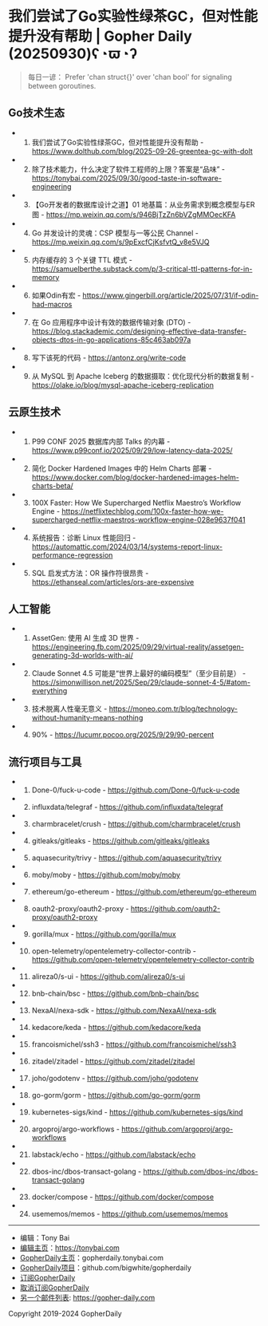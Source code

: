 # 我们尝试了Go实验性绿茶GC，但对性能提升没有帮助 | Gopher Daily (20250930)ʕ◔ϖ◔ʔ

>每日一谚： Prefer &#39;chan struct{}&#39; over &#39;chan bool&#39; for signaling between goroutines.

## Go技术生态


- 1. 我们尝试了Go实验性绿茶GC，但对性能提升没有帮助 - https://www.dolthub.com/blog/2025-09-26-greentea-gc-with-dolt

- 2. 除了技术能力，什么决定了软件工程师的上限？答案是“品味” - https://tonybai.com/2025/09/30/good-taste-in-software-engineering

- 3. 【Go开发者的数据库设计之道】01 地基篇：从业务需求到概念模型与ER图 - https://mp.weixin.qq.com/s/946BjTzZn6bVZgMMOecKFA

- 4. Go 并发设计的灵魂：CSP 模型与一等公民 Channel - https://mp.weixin.qq.com/s/9pExcfCjKsfvtQ_v8e5VJQ

- 5. 内存缓存的 3 个关键 TTL 模式 - https://samuelberthe.substack.com/p/3-critical-ttl-patterns-for-in-memory

- 6. 如果Odin有宏 - https://www.gingerbill.org/article/2025/07/31/if-odin-had-macros

- 7. 在 Go 应用程序中设计有效的数据传输对象 (DTO) - https://blog.stackademic.com/designing-effective-data-transfer-objects-dtos-in-go-applications-85c463ab097a

- 8. 写下该死的代码 - https://antonz.org/write-code

- 9. 从 MySQL 到 Apache Iceberg 的数据摄取：优化现代分析的数据复制 - https://olake.io/blog/mysql-apache-iceberg-replication


## 云原生技术


- 1. P99 CONF 2025 数据库内部 Talks 的内幕 - https://www.p99conf.io/2025/09/29/low-latency-data-2025/

- 2. 简化 Docker Hardened Images 中的 Helm Charts 部署 - https://www.docker.com/blog/docker-hardened-images-helm-charts-beta/

- 3. 100X Faster: How We Supercharged Netflix Maestro’s Workflow Engine - https://netflixtechblog.com/100x-faster-how-we-supercharged-netflix-maestros-workflow-engine-028e9637f041

- 4. 系统报告：诊断 Linux 性能回归 - https://automattic.com/2024/03/14/systems-report-linux-performance-regression

- 5. SQL 启发式方法：OR 操作符很昂贵 - https://ethanseal.com/articles/ors-are-expensive


## 人工智能


- 1. AssetGen: 使用 AI 生成 3D 世界 - https://engineering.fb.com/2025/09/29/virtual-reality/assetgen-generating-3d-worlds-with-ai/

- 2. Claude Sonnet 4.5 可能是“世界上最好的编码模型”（至少目前是） - https://simonwillison.net/2025/Sep/29/claude-sonnet-4-5/#atom-everything

- 3. 技术脱离人性毫无意义 - https://moneo.com.tr/blog/technology-without-humanity-means-nothing

- 4. 90% - https://lucumr.pocoo.org/2025/9/29/90-percent


## 流行项目与工具


- 1. Done-0/fuck-u-code - https://github.com/Done-0/fuck-u-code

- 2. influxdata/telegraf - https://github.com/influxdata/telegraf

- 3. charmbracelet/crush - https://github.com/charmbracelet/crush

- 4. gitleaks/gitleaks - https://github.com/gitleaks/gitleaks

- 5. aquasecurity/trivy - https://github.com/aquasecurity/trivy

- 6. moby/moby - https://github.com/moby/moby

- 7. ethereum/go-ethereum - https://github.com/ethereum/go-ethereum

- 8. oauth2-proxy/oauth2-proxy - https://github.com/oauth2-proxy/oauth2-proxy

- 9. gorilla/mux - https://github.com/gorilla/mux

- 10. open-telemetry/opentelemetry-collector-contrib - https://github.com/open-telemetry/opentelemetry-collector-contrib

- 11. alireza0/s-ui - https://github.com/alireza0/s-ui

- 12. bnb-chain/bsc - https://github.com/bnb-chain/bsc

- 13. NexaAI/nexa-sdk - https://github.com/NexaAI/nexa-sdk

- 14. kedacore/keda - https://github.com/kedacore/keda

- 15. francoismichel/ssh3 - https://github.com/francoismichel/ssh3

- 16. zitadel/zitadel - https://github.com/zitadel/zitadel

- 17. joho/godotenv - https://github.com/joho/godotenv

- 18. go-gorm/gorm - https://github.com/go-gorm/gorm

- 19. kubernetes-sigs/kind - https://github.com/kubernetes-sigs/kind

- 20. argoproj/argo-workflows - https://github.com/argoproj/argo-workflows

- 21. labstack/echo - https://github.com/labstack/echo

- 22. dbos-inc/dbos-transact-golang - https://github.com/dbos-inc/dbos-transact-golang

- 23. docker/compose - https://github.com/docker/compose

- 24. usememos/memos - https://github.com/usememos/memos


----

- 编辑：Tony Bai
- [编辑主页](https://tonybai.com)：https://tonybai.com
- [GopherDaily主页](https://gopherdaily.tonybai.com)：gopherdaily.tonybai.com
- [GopherDaily项目](https://github.com/bigwhite/gopherdaily)：github.com/bigwhite/gopherdaily
- [订阅GopherDaily](https://gopherdaily.tonybai.com/subscribe)
- [取消订阅GopherDaily](https://gopherdaily.tonybai.com/unsubscribe)
- [另一个邮件列表](https://gopher-daily.com): https://gopher-daily.com

Copyright 2019-2024 GopherDaily
